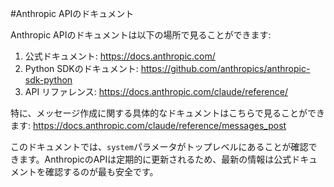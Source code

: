 #Anthropic APIのドキュメント

Anthropic APIのドキュメントは以下の場所で見ることができます:

1. 公式ドキュメント: https://docs.anthropic.com/
2. Python SDKのドキュメント: https://github.com/anthropics/anthropic-sdk-python
3. API リファレンス: https://docs.anthropic.com/claude/reference/

特に、メッセージ作成に関する具体的なドキュメントはこちらで見ることができます:
https://docs.anthropic.com/claude/reference/messages_post

このドキュメントでは、`system`パラメータがトップレベルにあることが確認できます。AnthropicのAPIは定期的に更新されるため、最新の情報は公式ドキュメントを確認するのが最も安全です。